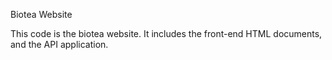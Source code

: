 Biotea Website

This code is the biotea website.  It includes the front-end HTML documents,
and the API application.
